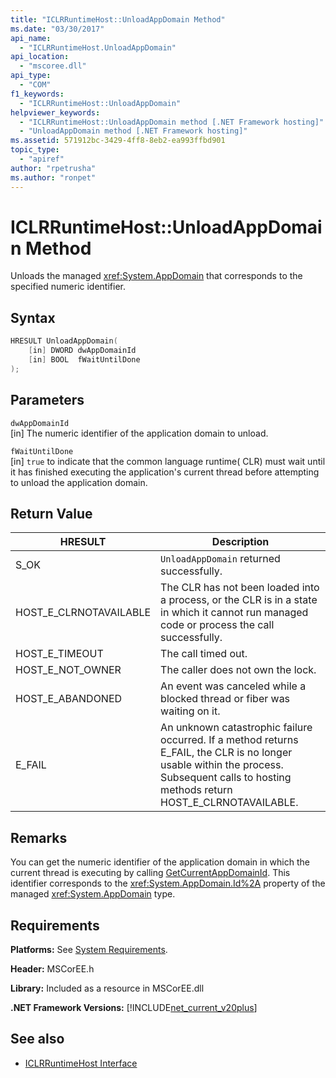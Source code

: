 ```yaml
---
title: "ICLRRuntimeHost::UnloadAppDomain Method"
ms.date: "03/30/2017"
api_name: 
  - "ICLRRuntimeHost.UnloadAppDomain"
api_location: 
  - "mscoree.dll"
api_type: 
  - "COM"
f1_keywords: 
  - "ICLRRuntimeHost::UnloadAppDomain"
helpviewer_keywords: 
  - "ICLRRuntimeHost::UnloadAppDomain method [.NET Framework hosting]"
  - "UnloadAppDomain method [.NET Framework hosting]"
ms.assetid: 571912bc-3429-4ff8-8eb2-ea993ffbd901
topic_type: 
  - "apiref"
author: "rpetrusha"
ms.author: "ronpet"
---
```

# ICLRRuntimeHost::UnloadAppDomain Method
Unloads the managed <xref:System.AppDomain> that corresponds to the specified numeric identifier.  
  
## Syntax  
  
```cpp  
HRESULT UnloadAppDomain(  
    [in] DWORD dwAppDomainId  
    [in] BOOL  fWaitUntilDone  
);  
```  
  
## Parameters  
 `dwAppDomainId`  
 [in] The numeric identifier of the application domain to unload.  
  
 `fWaitUntilDone`  
 [in] `true` to indicate that the common language runtime( CLR) must wait until it has finished executing the application's current thread before attempting to unload the application domain.  
  
## Return Value  
  
|HRESULT|Description|  
|-------------|-----------------|  
|S_OK|`UnloadAppDomain` returned successfully.|  
|HOST_E_CLRNOTAVAILABLE|The CLR has not been loaded into a process, or the CLR is in a state in which it cannot run managed code or process the call successfully.|  
|HOST_E_TIMEOUT|The call timed out.|  
|HOST_E_NOT_OWNER|The caller does not own the lock.|  
|HOST_E_ABANDONED|An event was canceled while a blocked thread or fiber was waiting on it.|  
|E_FAIL|An unknown catastrophic failure occurred. If a method returns E_FAIL, the CLR is no longer usable within the process. Subsequent calls to hosting methods return HOST_E_CLRNOTAVAILABLE.|  
  
## Remarks  
 You can get the numeric identifier of the application domain in which the current thread is executing by calling [GetCurrentAppDomainId](../../../../docs/framework/unmanaged-api/hosting/iclrruntimehost-getcurrentappdomainid-method.md). This identifier corresponds to the <xref:System.AppDomain.Id%2A> property of the managed <xref:System.AppDomain> type.  
  
## Requirements  
 **Platforms:** See [System Requirements](../../../../docs/framework/get-started/system-requirements.md).  
  
 **Header:** MSCorEE.h  
  
 **Library:** Included as a resource in MSCorEE.dll  
  
 **.NET Framework Versions:** [!INCLUDE[net_current_v20plus](../../../../includes/net-current-v20plus-md.md)]  
  
## See also

- [ICLRRuntimeHost Interface](../../../../docs/framework/unmanaged-api/hosting/iclrruntimehost-interface.md)
